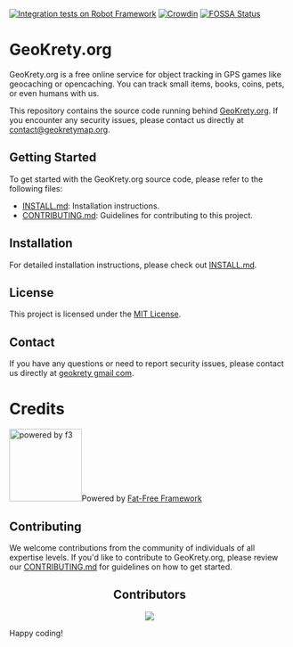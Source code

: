 [![Integration tests on Robot Framework](https://github.com/geokrety/geokrety-website/actions/workflows/robot-framework.yml/badge.svg)](https://github.com/geokrety/geokrety-website/actions/workflows/robot-framework.yml)
[![Crowdin](https://badges.crowdin.net/geokrety/localized.svg)](https://crowdin.com/project/geokrety)
[![FOSSA Status](https://app.fossa.io/api/projects/git%2Bgithub.com%2Fgeokrety%2Fgeokrety-website.svg?type=shield)](https://app.fossa.io/projects/git%2Bgithub.com%2Fgeokrety%2Fgeokrety-website?ref=badge_shield)

# GeoKrety.org

GeoKrety.org is a free online service for object tracking in GPS games like geocaching or opencaching. You can track small items, books, coins, pets, or even humans with us.

This repository contains the source code running behind [GeoKrety.org](https://geokrety.org/). If you encounter any security issues, please contact us directly at [contact@geokretymap.org](mailto:contact@geokretymap.org).

## Getting Started

To get started with the GeoKrety.org source code, please refer to the following files:

- [INSTALL.md](INSTALL.md): Installation instructions.
- [CONTRIBUTING.md](CONTRIBUTING.md): Guidelines for contributing to this project.

## Installation

For detailed installation instructions, please check out [INSTALL.md](INSTALL.md).

## License

This project is licensed under the [MIT License](LICENSE).

## Contact

If you have any questions or need to report security issues, please contact us directly at [geokrety gmail com](mailto:geokrety@gmail.com).

# Credits

<img src="https://cdn.geokrety.org/images/logos/f3.svg" alt="powered by f3" width="130px">Powered by [Fat-Free Framework](https://fatfreeframework.com)


## Contributing

We welcome contributions from the community of individuals of all expertise levels. If you'd like to contribute to GeoKrety.org, please review our [CONTRIBUTING.md](CONTRIBUTING.md) for guidelines on how to get started.

<h2 align="center"><b>Contributors</b></h2>

<p align="center">
<a href="https://github.com/geokrety/geokrety-website/graphs/contributors">
  <img src="https://contrib.rocks/image?repo=geokrety/geokrety-website" />
</a>

Happy coding!
